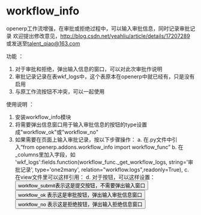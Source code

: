 workflow_info
====
openerp工作流增强，在审批或拒绝过程中，可以输入审批信息，同时记录审批记录
欢迎提出修改意见，http://blog.csdn.net/yeahliu/article/details/17207289
或发送至<talent_qiao@163.com>

功能 ：
1. 对于审批和拒绝，弹出输入信息的窗口，可以对此次审批作说明
2. 审批记录记录在表wkf_logs中，这个表原本在openerp中就已经有，只是没有启用
3. 与原工作流按钮不冲突，可以一起使用

使用说明 ：
1. 安装workflow_info模块
2. 将需要弹出信息窗口用于输入审批信息的按钮的type设置成"workflow_ok"或"workflow_no"
3. 如果需要在页面上输入审批记录，按以下步骤操作：
	a. 在.py文件中引入“from openerp.addons.workflow_info import workflow_func”
    b. 在_columns里加入字段，如
    	'wkf_logs':fields.function(workflow_func._get_workflow_logs, string='审批记录', type='one2many', relation="workflow.logs",readonly=True),
    c. 在view文件里可以这样引用：
    	<field name="wkf_logs">
			<tree string="审批记录" colors="red:(status=='no')">
				<field name="job_id" />
				<field name="employee_id" />
				<field name="time" />
				<field name="status" />
				<field name="info" />
			</tree>
		</field>
    d. 对于按钮，可以这样设置：
    	<button name="to_sale" string="提交" type="workflow_submit" states="draft" class="oe_highlight" />
        	workflow_submit表示这是提交按钮，不需要弹出输入窗口
        <button name="to_delivery" string="销售审批" type="workflow_ok" states="wf_sale" class="oe_highlight"/>
        	workflow_ok 表示这是审批按钮，弹出输入审批信息窗口
        <button name="refuse"  string="拒绝" type="workflow_no"  class="oe_highlight"/>
        	workflow_no 表示这是拒绝按钮，弹出输入拒绝信息窗口